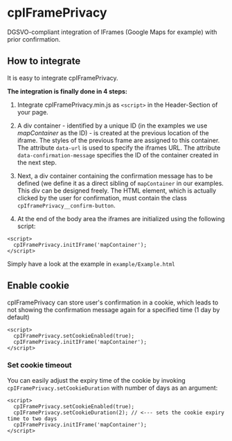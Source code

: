 # cpIFramePrivacy
DGSVO-compliant integration of IFrames (Google Maps for example) with prior confirmation.

## How to integrate
It is easy to integrate cpIFramePrivacy.

**The integration is finally done in 4 steps:**
1. Integrate cpIFramePrivacy.min.js as ```<script>``` in the Header-Section of your page.

2. A div container - identified by a unique ID (in the examples we use *mapContainer* as the ID) - is created at the previous location of the iframe. The styles of the previous frame are assigned to this container. The attribute ```data-url``` is used to specify the iframes URL. The attribute ```data-confirmation-message``` specifies the ID of the container created in the next step.

3. Next, a div container containing the confirmation message has to be defined (we define it as a direct sibling of ```mapContainer``` in our examples. This div can be designed freely.
The HTML element, which is actually clicked by the user for confirmation, must contain the class ```cpIframePrivacy__confirm-button```.

4. At the end of the body area the iframes are initialized using the following script:
```
<script>
  cpIFramePrivacy.initIFrame('mapContainer');    
</script>
```

Simply have a look at the example in ```example/Example.html```

## Enable cookie
cpIFramePrivacy can store user's confirmation in a cookie, which leads to not showing the confirmation message again for a specified time (1 day by default)

```
<script>
  cpIFramePrivacy.setCookieEnabled(true);
  cpIFramePrivacy.initIFrame('mapContainer');    
</script>
```

### Set cookie timeout
You can easily adjust the expiry time of the cookie by invoking ```cpIFramePrivacy.setCookieDuration``` with number of days as an argument:

```
<script>
  cpIFramePrivacy.setCookieEnabled(true);
  cpIFramePrivacy.setCookieDuration(2); // <--- sets the cookie expiry time to two days
  cpIFramePrivacy.initIFrame('mapContainer');    
</script>
```

